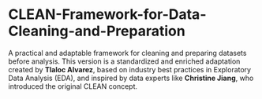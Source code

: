 # CLEAN-Framework-for-Data-Cleaning-and-Preparation
A practical and adaptable framework for cleaning and preparing datasets before analysis.   This version is a standardized and enriched adaptation created by **Tlaloc Alvarez**, based on industry best practices in Exploratory Data Analysis (EDA), and inspired by data experts like **Christine Jiang**, who introduced the original CLEAN concept.
